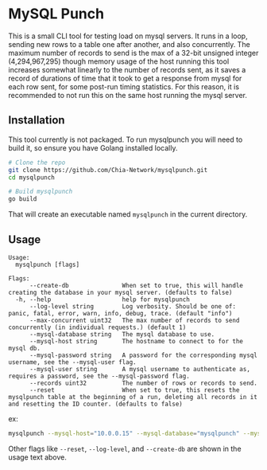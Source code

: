 # MySQL Punch

This is a small CLI tool for testing load on mysql servers. It runs in a loop, sending new rows to a table one after another, and also concurrently. The maximum number of records to send is the max of a 32-bit unsigned integer (4,294,967,295) though memory usage of the host running this tool increases somewhat linearly to the number of records sent, as it saves a record of durations of time that it took to get a response from mysql for each row sent, for some post-run timing statistics. For this reason, it is recommended to not run this on the same host running the mysql server.

## Installation

This tool currently is not packaged. To run mysqlpunch you will need to build it, so ensure you have Golang installed locally.

```bash
# Clone the repo
git clone https://github.com/Chia-Network/mysqlpunch.git
cd mysqlpunch

# Build mysqlpunch
go build
```

That will create an executable named `mysqlpunch` in the current directory.

## Usage

```
Usage:
  mysqlpunch [flags]

Flags:
      --create-db               When set to true, this will handle creating the database in your mysql server. (defaults to false)
  -h, --help                    help for mysqlpunch
      --log-level string        Log verbosity. Should be one of: panic, fatal, error, warn, info, debug, trace. (default "info")
      --max-concurrent uint32   The max number of records to send concurrently (in individual requests.) (default 1)
      --mysql-database string   The mysql database to use.
      --mysql-host string       The hostname to connect to for the mysql db.
      --mysql-password string   A password for the corresponding mysql username, see the --mysql-user flag.
      --mysql-user string       A mysql username to authenticate as, requires a password, see the --mysql-password flag.
      --records uint32          The number of rows or records to send.
      --reset                   When set to true, this resets the mysqlpunch table at the beginning of a run, deleting all records in it and resetting the ID counter. (defaults to false)
```

ex:
```bash
mysqlpunch --mysql-host="10.0.0.15" --mysql-database="mysqlpunch" --mysql-user="<redacted>" --mysql-password="<redacted>" --records=10000 --max-concurrent=40
```

Other flags like `--reset`, `--log-level`, and `--create-db` are shown in the usage text above.
